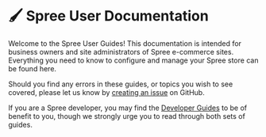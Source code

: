 # 🖌 Spree User Documentation

Welcome to the Spree User Guides! This documentation is intended for business owners and site administrators of Spree e-commerce sites. Everything you need to know to configure and manage your Spree store can be found here.

Should you find any errors in these guides, or topics you wish to see covered, please let us know by [creating an issue](https://github.com/spree/spree/issues/new) on GitHub.

If you are a Spree developer, you may find the [Developer Guides](https://dev-docs.spreecommerce.org/) to be of benefit to you, though we strongly urge you to read through both sets of guides.


